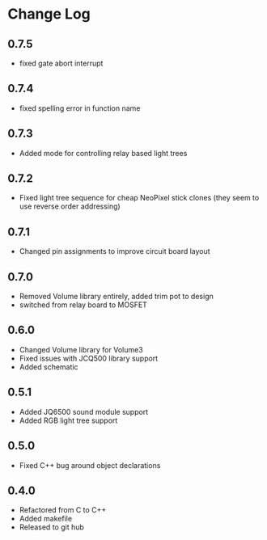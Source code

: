 # Change Log

## 0.7.5
- fixed gate abort interrupt

## 0.7.4
- fixed spelling error in function name

## 0.7.3
- Added mode for controlling relay based light trees

## 0.7.2
- Fixed light tree sequence for cheap NeoPixel stick clones (they seem to use reverse order addressing)

## 0.7.1
- Changed pin assignments to improve circuit board layout

## 0.7.0
- Removed Volume library entirely, added trim pot to design
- switched from relay board to MOSFET

## 0.6.0
- Changed Volume library for Volume3
- Fixed issues with JCQ500 library support
- Added schematic

## 0.5.1
- Added JQ6500 sound module support
- Added RGB light tree support

## 0.5.0
- Fixed C++ bug around object declarations

## 0.4.0
- Refactored from C to C++
- Added makefile
- Released to git hub
